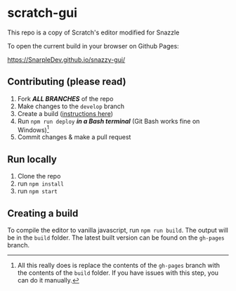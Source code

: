 # scratch-gui

This repo is a copy of Scratch's editor modified for Snazzle

To open the current build in your browser on Github Pages:

https://SnarpleDev.github.io/snazzy-gui/

## Contributing (please read)
1. Fork ___ALL BRANCHES___ of the repo
2. Make changes to the `develop` branch
3. Create a build ([instructions here](#creating-a-build))
4. Run `npm run deploy` ___in a Bash terminal___ (Git Bash works fine on Windows)[^1]
6. Commit changes & make a pull request

## Run locally
1. Clone the repo
2. run `npm install`
3. run `npm start`

## Creating a build
To compile the editor to vanilla javascript, run `npm run build`. The output will be in the `build` folder.
The latest built version can be found on the `gh-pages` branch.

[^1]: All this really does is replace the contents of the `gh-pages` branch with the contents of the `build` folder. If you have issues with this step, you can do it manually.
